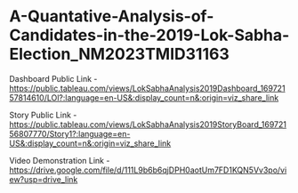 # A-Quantative-Analysis-of-Candidates-in-the-2019-Lok-Sabha-Election_NM2023TMID31163


Dashboard Public Link - https://public.tableau.com/views/LokSabhaAnalysis2019Dashboard_16972157814610/LOl?:language=en-US&:display_count=n&:origin=viz_share_link

Story Public Link - https://public.tableau.com/views/LokSabhaAnalysis2019StoryBoard_16972156807770/Story1?:language=en-US&:display_count=n&:origin=viz_share_link

Video Demonstration Link - https://drive.google.com/file/d/111L9b6b6qjDPH0aotUm7FD1KQN5Vv3po/view?usp=drive_link
